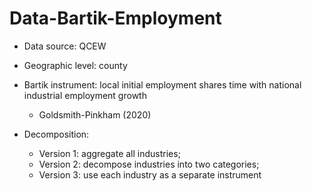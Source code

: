 # Data-Bartik-Employment

- Data source: QCEW

- Geographic level: county

- Bartik instrument: local initial employment shares time with national industrial employment growth 
  - Goldsmith-Pinkham (2020)
- Decomposition: 
  - Version 1: aggregate all industries; 
  - Version 2: decompose industries into two categories; 
  - Version 3: use each industry as a separate instrument
